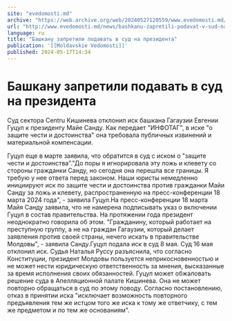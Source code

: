 ```yaml
---
site: "evedomosti.md"
archive: "https://web.archive.org/web/20240527120559/www.evedomosti.md/news/bashkanu-zapretili-podavat-v-sud-na-prezidenta"
url: "http://www.evedomosti.md/news/bashkanu-zapretili-podavat-v-sud-na-prezidenta"
language: ru
title: "Башкану запретили подавать в суд на президента"
publication: '[[Moldavskie Vedomosti]]'
published: 2024-05-17T14:34
---
```


# Башкану запретили подавать в суд на президента

Суд сектора Centru Кишинева отклонил иск башкана Гагаузии Евгении Гуцул к президенту Майе Санду. Как передает "ИНФОТАГ", в иске "о защите чести и достоинства" она требовала публичных извинений и материальной компенсации.

Гуцул еще в марте заявила, что обратится в суд с иском о "защите чести и достоинства"."До поры я игнорировала эту ложь и клевету со стороны гражданки Санду, но сегодня она перешла все границы. Я требую у нее ответа перед законом. Наши юристы немедленно инициируют иск по защите чести и достоинства против гражданки Майи Санду за ложь и клевету, распространенную на пресс-конференции 18 марта 2024 года", - заявила Гуцул.На пресс-конференции 18 марта Майя Санду заявила, что не намерена подписывать указ о включении Гуцул в состав правительства. На протяжении года президент неоднократно говорила об этом. "Гражданину, который работает на преступную группу, а не на граждан Гагаузии, который делает заявления против своей страны, нечего искать в правительстве Молдовы", - заявила Санду.Гуцул подала иск в суд 8 мая. Суд 16 мая отклонил иск. Судья Наталья Руссу разъяснила, что согласно Конституции, президент Молдовы пользуется неприкосновенностью и не может нести юридическую ответственность за мнения, высказанные за время исполнения своих обязанностей. Гуцул может обжаловать решение суда в Апелляционной палате Кишинева. Она не может повторно обращаться в суд по этому поводу. Согласно постановлению, отказ в принятии иска "исключает возможность повторного предъявления тем же истцом того же иска к тому же ответчику, с тем же предметом и по тем же основаниям".